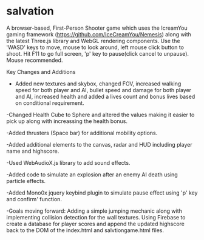 # salvation

A browser-based, First-Person Shooter game which uses the IcreamYou gaming framework (https://github.com/IceCreamYou/Nemesis) along with the latest Three.js library and WebGL rendering components. Use the 'WASD' keys to move, mouse to look around, left mouse click button to shoot. Hit F11 to go full screen, 'p' key to pause(click cancel to unpause). Mouse recommended.

Key Changes and Additions

 - Added new textures and skybox, changed FOV, increased walking speed for both player and AI, bullet speed and damage for both player and AI, increased health and added a lives count and bonus lives based on conditional requirement.
 
-Changed Health Cube to Sphere and altered the values making it easier to pick up along with increassing the health bonus.
 
-Added thrusters (Space bar) for additional mobility options.
 
-Added additional elements to the canvas, radar and HUD including player name and highscore.
 
-Used WebAudioX.js library to add sound effects.
 
-Added code to simulate an explosion after an enemy AI death using particle effects.
 
-Added Mono0x jquery keybind plugin to simulate pause effect using 'p' key and confirm' function.
 
-Goals moving forward: Adding a simple jumping mechanic along with implementing collision detection for the wall textures. Using Firebase to create a database for player scores and append the updated highscore back to the DOM of the index.html and salvtiongame.html files.
